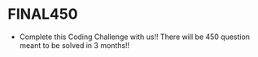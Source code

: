 # FINAL450

* Complete this Coding Challenge with us!! There will be 450 question meant to be solved in 3 months!!
